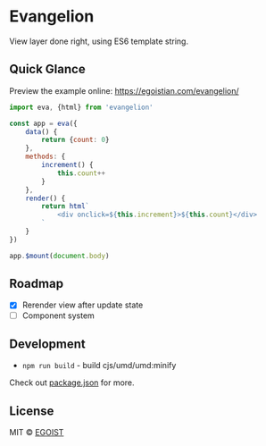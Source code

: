 # Evangelion

View layer done right, using ES6 template string.

## Quick Glance

Preview the example online: https://egoistian.com/evangelion/

```js
import eva, {html} from 'evangelion'

const app = eva({
	data() {
		return {count: 0}
	},
	methods: {
		increment() {
			this.count++
		}
	},
	render() {
		return html`
			<div onclick=${this.increment}>${this.count}</div>
		`
	}
})

app.$mount(document.body)
```

## Roadmap

- [x] Rerender view after update state
- [ ] Component system

## Development

- `npm run build` - build cjs/umd/umd:minify

Check out [package.json](/package.json) for more.

## License

MIT &copy; [EGOIST](https://github.com/egoist)
